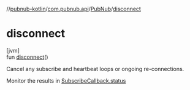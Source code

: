 //[pubnub-kotlin](../../../index.md)/[com.pubnub.api](../index.md)/[PubNub](index.md)/[disconnect](disconnect.md)

# disconnect

[jvm]\
fun [disconnect](disconnect.md)()

Cancel any subscribe and heartbeat loops or ongoing re-connections.

Monitor the results in [SubscribeCallback.status](../../com.pubnub.api.callbacks/-subscribe-callback/status.md)
